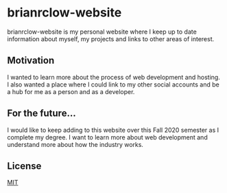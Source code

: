 # brianrclow-website

brianrclow-website is my personal website where I keep up to date information about myself, my projects and links to other areas of interest.

## Motivation

I wanted to learn more about the process of web development and hosting. I also wanted a place where I could link to my other social accounts and be a hub for me as a person and as a developer.

## For the future...

I would like to keep adding to this website over this Fall 2020 semester as I complete my degree. I want to learn more about web development and understand more about how the industry works.

## License
[MIT](LICENSE)